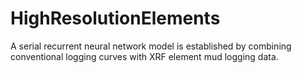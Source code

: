 # HighResolutionElements
A serial recurrent neural network model is established by combining conventional logging curves with XRF element mud logging data.
